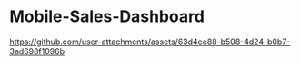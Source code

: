 # Mobile-Sales-Dashboard
https://github.com/user-attachments/assets/63d4ee88-b508-4d24-b0b7-3ad698f1096b
